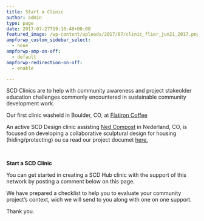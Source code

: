 ```yaml
---
title: Start a Clinic
author: admin
type: page
date: 2017-07-27T19:10:48+00:00
featured_image: /wp-content/uploads/2017/07/clinic_flier_jun21_2017.png
ampforwp_custom_sidebar_select:
  - none
ampforwp-amp-on-off:
  - default
ampforwp-redirection-on-off:
  - enable

---
```

SCD Clinics are to help with community awareness and project stakeolder education challenges commonly encountered in sustainable community development work.

Our first clinic washeld in Boulder, CO, at [Flatiron Coffee][1]

An active SCD Design clinic assisting [Ned Compost][2] in Nederland, CO, is focused on developing a collaborative sculptural design for housing (hiding/protecting) ou ca read our project documet [here.][3]

&nbsp;

**Start a SCD Clinic**

You can get started in creating a SCD Hub clinic with the support of this network by posting a comment below on this page.

We have prepared a checklist to help you to evaluate your community project&#8217;s context, wich we will send to you along with one on one support.

Thank you.

&nbsp;

&nbsp;

 [1]: http://www.flatironcoffee.com/
 [2]: http://NedCompost.org
 [3]: https://docs.google.com/document/d/11734j5KUerHN85O0rwnoGqXI9ubSNuC9OMRajzLOa0w/edit?usp=sharing